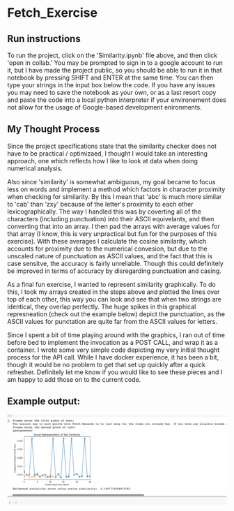 # Fetch_Exercise

## Run instructions 
To run the project, click on the 'Similarity.ipynb' file above, and then click 'open in collab.' You may be prompted to sign in to a google account to run it, but I have made the project public, so you should be able to run it in that notebook by pressing SHIFT and ENTER at the same time. You can then type your strings in the input box below the code. If you have any issues you may need to save the notebook as your own, or as a last resort copy and paste the code into a local python interpreter if your environement does not allow for the usage of Google-based development enironments. 

## My Thought Process 
Since the project specifications state that the similarity checker does not have to be practical / optimizaed, I thought I would take an interesting approach, one which reflects how I like to look at data when doing numerical analysis.

Also since 'similarity' is somewhat ambiguous, my goal became to focus less on words and implement a method which factors in character proximity when checking for similarity. By this I mean that 'abc' is much more similar to 'cab' than 'zxy' because of the letter's proximity to each other lexicographically. 
The way I handled this was by coverting all of the characters (including punctuation) into their ASCII equivelants, and then converting that into an array. I then pad the arrays with average values for that array (I know, this is very unpractical but fun for the purposes of this exercise). With these averages I calculate the cosine similarity, which accounts for proximity due to the numerical convesion, but due to the unscaled nature of punctuation as ASCII values, and the fact that this is case sensitve, the accuracy is fairly unreliable. Though this could definitely be improved in terms of accuracy by disregarding punctuation and casing.

As a final fun exercise, I wanted to represent similarity graphically. To do this, I took my arrays created in the steps above and plotted the lines over top of each other, this way you can look and see that when two strings are identical, they overlap perfectly. The huge spikes in this graphical represneation (check out the example below) depict the punctuation, as the ASCII values for punctation are quite far from the ASCII values for letters. 

Since I spent a bit of time playing around with the graphics, I ran out of time before bed to implement the invocation as a POST CALL, and wrap it as a container. I wrote some very simple code depicting my very initial thought process for the API call. While I have docker experience, it has been a bit, though it would be no problem to get that set up quickly after a quick refresher. Definitely let me know if you would like to see these pieces and I am happy to add those on to the current code. 

## Example output: 
![example output for similarity checker](https://github.com/jacobarger/Fetch_Exercise/blob/main/output_1.png?raw=true)
